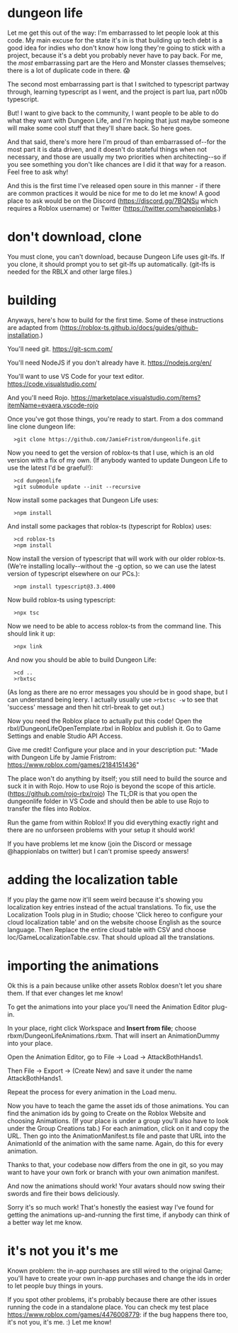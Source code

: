 # dungeon life

Let me get this out of the way: I'm embarrassed to let people look at this code. My main excuse for the state it's in is that building up tech debt is a good idea for indies who don't know how long they're going to stick with a project, because it's a debt you probably never have to pay back. For me, the *most* embarrassing part are the Hero and Monster classes themselves; there is a lot of duplicate code in there. :scream:

The second most embarrassing part is that I switched to typescript partway through, learning typescript as I went, and the project is part lua, part n00b typescript.

But! I want to give back to the community, I want people to be able to do what they want with Dungeon Life, and I'm hoping that just maybe someone will make some cool stuff that they'll share back. So here goes.

And that said, there's more here I'm proud of than embarrassed of--for the most part it is data driven, and it doesn't do stateful things when not necessary, and those are usually my two priorities when architecting--so if you see something you don't like chances are I did it that way for a reason. Feel free to ask why!

And this is the first time I've released open soure in this manner - if there are common practices it would be nice for me to do let me know! A good place to ask would be on the Discord (https://discord.gg/7BQNSu which requires a Roblox username) or Twitter (https://twitter.com/happionlabs.)

# don't download, clone

You must clone, you can't download, because Dungeon Life uses git-lfs. If you clone, it should prompt you to set git-lfs up automatically. (git-lfs is needed for the RBLX and other large files.)

# building

Anyways, here's how to build for the first time. Some of these instructions are adapted from (https://roblox-ts.github.io/docs/guides/github-installation.)

You'll need git. https://git-scm.com/

You'll need NodeJS if you don't already have it. https://nodejs.org/en/ 

You'll want to use VS Code for your text editor. https://code.visualstudio.com/

And you'll need Rojo. https://marketplace.visualstudio.com/items?itemName=evaera.vscode-rojo

Once you've got those things, you're ready to start. From a dos command line clone dungeon life:
```
  >git clone https://github.com/JamieFristrom/dungeonlife.git
```
Now you need to get the version of roblox-ts that I use, which is an old version with a fix of my own. (If anybody wanted to update Dungeon Life to use the latest I'd be graeful!):
```
  >cd dungeonlife
  >git submodule update --init --recursive
```
Now install some packages that Dungeon Life uses:
```
  >npm install
```
And install some packages that roblox-ts (typescript for Roblox) uses:
```
  >cd roblox-ts
  >npm install
```
Now install the version of typescript that will work with our older roblox-ts. (We're installing locally--without the -g option, so we can use the latest version of typescript elsewhere on our PCs.):
```
  >npm install typescript@3.3.4000
```
Now build roblox-ts using typescript:
```
  >npx tsc
```
Now we need to be able to access roblox-ts from the command line. This should link it up:
```
  >npx link
```
And now you should be able to build Dungeon Life:
```
  >cd ..
  >rbxtsc 
```
(As long as there are no error messages you should be in good shape, but I can understand being leery. I actually usually use `>rbxtsc -w` to see that 'success' message and then hit ctrl-break to get out.)

Now you need the Roblox place to actually put this code! Open the rbxl/DungeonLifeOpenTemplate.rbxl in Roblox and publish it. Go to Game Settings and enable Studio API Access. 

Give me credit! Configure your place and in your description put: "Made with Dungeon Life by Jamie Fristrom: https://www.roblox.com/games/2184151436"

The place won't do anything by itself; you still need to build the source and suck it in with Rojo. How to use Rojo is beyond the scope of this article. (https://github.com/rojo-rbx/rojo) The TL;DR is that you open the dungeonlife folder in VS Code and should then be able to use Rojo to transfer the files into Roblox.

Run the game from within Roblox! If you did everything exactly right and there are no unforseen problems with your setup it should work!

If you have problems let me know (join the Discord or message @happionlabs on twitter) but I can't promise speedy answers!

# adding the localization table

If you play the game now it'll seem weird because it's showing you localization key entries instead of the actual translations. To fix, use the Localization Tools plug in in Studio; choose 'Click hereo to configure your cloud localization table' and on the website choose English as the source language. 
Then Replace the entire cloud table with CSV and choose loc/GameLocalizationTable.csv. That should upload all the translations. 

# importing the animations

Ok this is a pain because unlike other assets Roblox doesn't let you share them. If that ever changes let me know!

To get the animations into your place you'll need the Animation Editor plug-in.

In your place, right click Workspace and **Insert from file**; choose rbxm/DungeonLifeAnimations.rbxm. That will insert an AnimationDummy into your place.

Open the Animation Editor, go to File -> Load -> AttackBothHands1.

Then File -> Export -> (Create New) and save it under the name AttackBothHands1.

Repeat the process for every animation in the Load menu. 

Now you have to teach the game the asset ids of those animations. You can find the animation ids by going to Create on the Roblox Website and choosing Animations. (If your place is under a group you'll also have to look under the Group Creations tab.) For each animation, click on it and copy the URL. Then go into the AnimationManifest.ts file and paste that URL into the AnimationId of the animation with the same name. Again, do this for every animation.

Thanks to that, your codebase now differs from the one in git, so you may want to have your own fork or branch with your own animation manifest. 

And now the animations should work! Your avatars should now swing their swords and fire their bows deliciously.

Sorry it's so much work! That's honestly the easiest way I've found for getting the animations up-and-running the first time, if anybody can think of a better way let me know.

# it's not you it's me

Known problem: the in-app purchases are still wired to the original Game; you'll have to create your own in-app purchases and change the ids in order to let people buy things in yours.

If you spot other problems, it's probably because there are other issues running the code in a standalone place. You can check my test place https://www.roblox.com/games/4476008779: if the bug happens there too, it's not you, it's me. :) Let me know! 


